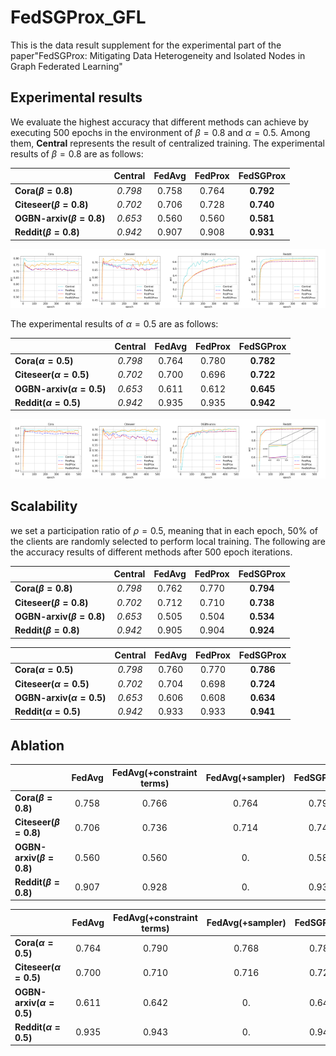 # FedSGProx_GFL
This is the data result supplement for the experimental part of the paper"FedSGProx: Mitigating Data Heterogeneity and Isolated Nodes in Graph Federated Learning"

## Experimental results

We evaluate the highest accuracy that different methods can achieve by executing 500 epochs in the environment of $\beta=0.8$ and $\alpha=0.5$. Among them, **Central** represents the result of centralized training. The experimental results of $\beta=0.8$ are as follows:

|       | **Central**  | __FedAvg__  | __FedProx__  | __FedSGProx__
|--------------| :-------: | :------: | :-------: | :-------: 
|__Cora($\beta=0.8$)__   | *0.798*     | 0.758    |  0.764    |   **0.792**   
|__Citeseer($\beta=0.8$)__   | *0.702*     | 0.706    |  0.728    |   **0.740**   
|__OGBN-arxiv($\beta=0.8$)__     | *0.653*     | 0.560    |  0.560    |   **0.581**  
|__Reddit($\beta=0.8$)__   | *0.942*     | 0.907    |  0.908    |   **0.931**   

<img src="https://github.com/meng1103/FedSGProx_GFL/blob/main/result/k21_cora_cn1_rate08.png" width="25%" height="25%"><img src="https://github.com/meng1103/FedSGProx_GFL/blob/main/result/k18_citeseer_cn1_rate08.png" width="25%" height="25%"><img src="https://github.com/meng1103/FedSGProx_GFL/blob/main/result/k120_ogbn-arxiv_cn1_rate08.png" width="25%" height="25%"><img src="https://github.com/meng1103/FedSGProx_GFL/blob/main/result/k123_reddit_cn1_rate08.png" width="25%" height="25%">

The experimental results of $\alpha=0.5$ are as follows:

|       | **Central**  | __FedAvg__  | __FedProx__  | __FedSGProx__
|--------------|:-------:|:------:|:-------:|:-------:
|__Cora($\alpha=0.5$)__   | *0.798*     | 0.764    |  0.780    |   **0.782**   
|__Citeseer($\alpha=0.5$)__   | *0.702*     | 0.700    |  0.696    |   **0.722**   
|__OGBN-arxiv($\alpha=0.5$)__     | *0.653*     | 0.611    |  0.612    |   **0.645**   
|__Reddit($\alpha=0.5$)__   | *0.942*     | 0.935    |  0.935    |   **0.942**  

<img src="https://github.com/meng1103/FedSGProx_GFL/blob/main/result/k21_cora_cn1_LDA05.png" width="25%" height="25%"><img src="https://github.com/meng1103/FedSGProx_GFL/blob/main/result/k18_citeseer_cn1_LDA05.png" width="25%" height="25%"><img src="https://github.com/meng1103/FedSGProx_GFL/blob/main/result/k120_ogbn-arxiv_cn1_LDA05.png" width="25%" height="25%"><img src="https://github.com/meng1103/FedSGProx_GFL/blob/main/result/k123_reddit_cn1_LDA05.png" width="25%" height="25%">

## Scalability
we set a participation ratio of $\rho=0.5$, meaning that in each epoch, 50% of the clients are randomly selected to perform local training. The following are the accuracy results of different methods after 500 epoch iterations.

|       | **Central**  | __FedAvg__  | __FedProx__  | __FedSGProx__
|--------------|:-------:|:------:|:-------:|:-------:
|__Cora($\beta=0.8$)__   | *0.798*     | 0.762    |  0.770    |   **0.794**   
|__Citeseer($\beta=0.8$)__   | *0.702*     | 0.712    |  0.710    |   **0.738**   
|__OGBN-arxiv($\beta=0.8$)__     | *0.653*     | 0.505    |  0.504    |   **0.534**   
|__Reddit($\beta=0.8$)__   | *0.942*     | 0.905    |  0.904    |   **0.924**   



|       | **Central**  | __FedAvg__  | __FedProx__  | __FedSGProx__
|--------------|:-------:|:------:|:-------:|:-------:
|__Cora($\alpha=0.5$)__   | *0.798*     | 0.760    |  0.770    |   **0.786**   
|__Citeseer($\alpha=0.5$)__   | *0.702*     | 0.704    |  0.698    |   **0.724**   
|__OGBN-arxiv($\alpha=0.5$)__     | *0.653*     | 0.606    |  0.608    |   **0.634**   
|__Reddit($\alpha=0.5$)__   | *0.942*     | 0.933    |  0.933    |   **0.941**   


## Ablation

|       | __FedAvg__  | __FedAvg(+constraint terms)__  | __FedAvg(+sampler)__  | __FedSGProx()__
|--------------| :------: | :----------------: | :----------------: | :-------:
|__Cora($\beta=0.8$)__   | 0.758    |  0.766    |  0.764    |   0.792   
|__Citeseer($\beta=0.8$)__   | 0.706    |  0.736    |  0.714    |   0.740   
|__OGBN-arxiv($\beta=0.8$)__     | 0.560    |  0.560    |  0.    |   0.581   
|__Reddit($\beta=0.8$)__   | 0.907    |  0.928    |  0.    |   0.931  


|       | __FedAvg__  | __FedAvg(+constraint terms)__  | __FedAvg(+sampler)__  | __FedSGProx()__
|--------------| :------: | :----------------: | :----------------: | :-------:
|__Cora($\alpha=0.5$)__   | 0.764    |  0.790    |  0.768    |   0.782   
|__Citeseer($\alpha=0.5$)__   | 0.700    |  0.710    |  0.716    |   0.722   
|__OGBN-arxiv($\alpha=0.5$)__     | 0.611    |  0.642    |  0.    |   0.645   
|__Reddit($\alpha=0.5$)__   | 0.935    |  0.943    |  0.    |   0.942  



